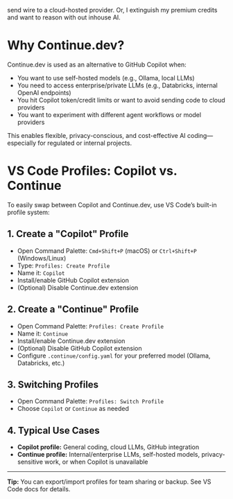 send wire to a cloud-hosted provider.  Or, I extinguish my premium credits and want to 
reason with out inhouse AI.

# Why Continue.dev?

Continue.dev is used as an alternative to GitHub Copilot when:
- You want to use self-hosted models (e.g., Ollama, local LLMs)
- You need to access enterprise/private LLMs (e.g., Databricks, internal OpenAI endpoints)
- You hit Copilot token/credit limits or want to avoid sending code to cloud providers
- You want to experiment with different agent workflows or model providers

This enables flexible, privacy-conscious, and cost-effective AI coding—especially for regulated or internal projects.

# VS Code Profiles: Copilot vs. Continue

To easily swap between Copilot and Continue.dev, use VS Code’s built-in profile system:

## 1. Create a "Copilot" Profile
- Open Command Palette: `Cmd+Shift+P` (macOS) or `Ctrl+Shift+P` (Windows/Linux)
- Type: `Profiles: Create Profile`
- Name it: `Copilot`
- Install/enable GitHub Copilot extension
- (Optional) Disable Continue.dev extension

## 2. Create a "Continue" Profile
- Open Command Palette: `Profiles: Create Profile`
- Name it: `Continue`
- Install/enable Continue.dev extension
- (Optional) Disable GitHub Copilot extension
- Configure `.continue/config.yaml` for your preferred model (Ollama, Databricks, etc.)

## 3. Switching Profiles
- Open Command Palette: `Profiles: Switch Profile`
- Choose `Copilot` or `Continue` as needed

## 4. Typical Use Cases
- **Copilot profile:** General coding, cloud LLMs, GitHub integration
- **Continue profile:** Internal/enterprise LLMs, self-hosted models, privacy-sensitive work, or when Copilot is unavailable

---

**Tip:** You can export/import profiles for team sharing or backup. See VS Code docs for details.

